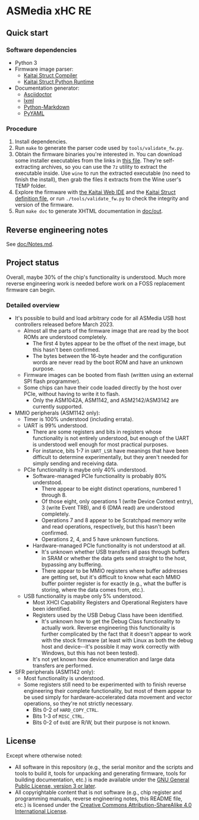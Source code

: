 # ASMedia xHC RE


## Quick start

### Software dependencies

* Python 3
* Firmware image parser:
  * [Kaitai Struct Compiler][ksc]
  * [Kaitai Struct Python Runtime][kspr]
* Documentation generator:
  * [Asciidoctor][asciidoctor]
  * [lxml][lxml]
  * [Python-Markdown][python-markdown]
  * [PyYAML][pyyaml]

### Procedure

1. Install dependencies.
2. Run `make` to generate the parser code used by
   `tools/validate_fw.py`.
3. Obtain the firmware binaries you're interested in. You can download
   some installer executables from the links in [this file][urls].
   They're self-extracting archives, so you can use the `7z` utility to
   extract the executable inside. Use `wine` to run the extracted
   executable (no need to finish the install), then grab the files it
   extracts from the Wine user's TEMP folder.
4. Explore the firmware with [the Kaitai Web IDE][ide] and the
   [Kaitai Struct definition file][ksy], or run `./tools/validate_fw.py`
   to check the integrity and version of the firmware.
5. Run `make doc` to generate XHTML documentation in [doc/out][doc].


## Reverse engineering notes

See [doc/Notes.md](doc/Notes.md).


## Project status

Overall, maybe 30% of the chip's functionality is understood. Much more
reverse engineering work is needed before work on a FOSS replacement firmware
can begin.


### Detailed overview

* It's possible to build and load arbitrary code for all ASMedia USB host
  controllers released before March 2023.
  * Almost all the parts of the firmware image that are read by the boot ROMs
    are understood completely.
    * The first 4 bytes appear to be the offset of the next image, but this
      hasn't been confirmed.
    * The bytes between the 16-byte header and the configuration words are
      never read by the boot ROM and have an unknown purpose.
  * Firmware images can be booted from flash (written using an external SPI
    flash programmer).
  * Some chips can have their code loaded directly by the host over PCIe,
    without having to write it to flash.
    * Only the ASM1042A, ASM1142, and ASM2142/ASM3142 are currently supported.
* MMIO peripherals (ASM1142 only):
  * Timer is 100% understood (including errata).
  * UART is 99% understood.
    * There are some registers and bits in registers whose functionality is
      not entirely understood, but enough of the UART is understood well
      enough for most practical purposes.
    * For instance, bits 1-7 in `UART_LSR` have meanings that have been
      difficult to determine experimentally, but they aren't needed for simply
      sending and receiving data.
  * PCIe functionality is maybe only 40% understood.
    * Software-managed PCIe functionality is probably 80% understood.
      * There appear to be eight distinct operations, numbered 1 through 8.
      * Of those eight, only operations 1 (write Device Context entry), 3
        (write Event TRB), and 6 (DMA read) are understood completely.
      * Operations 7 and 8 appear to be Scratchpad memory write and read
        operations, respectively, but this hasn't been confirmed.
      * Operations 2, 4, and 5 have unknown functions.
    * Hardware-managed PCIe functionality is not understood at all.
      * It's unknown whether USB transfers all pass through buffers in SRAM or
        whether the data gets send straight to the host, bypassing any
        buffering.
      * There appear to be MMIO registers where buffer addresses are getting
        set, but it's difficult to know what each MMIO buffer pointer register
        is for exactly (e.g., what the buffer is storing, where the data comes
        from, etc.).
  * USB functionality is maybe only 5% understood.
    * Most XHCI Capability Registers and Operational Registers have been
      identified.
    * Registers used by the USB Debug Class have been identified.
      * It's unknown how to get the Debug Class functionality to actually
        work. Reverse engineering this functionality is further complicated by
        the fact that it doesn't appear to work with the stock firmware (at
        least with Linux as both the debug host and device--it's possible it
        may work correctly with Windows, but this has not been tested).
    * It's not yet known how device enumeration and large data transfers are
      performed.
* SFR peripherals (ASM1142 only):
  * Most functionality is understood.
  * Some registers still need to be experimented with to finish reverse
    engineering their complete functionality, but most of them appear to be
    used simply for hardware-accelerated data movement and vector operations,
    so they're not strictly necessary.
    * Bits 0-2 of `HARD_COPY_CTRL`.
    * Bits 1-3 of `MISC_CTRL`.
    * Bits 0-2 of `0x8E` are R/W, but their purpose is not known.


## License

Except where otherwise noted:

* All software in this repository (e.g., the serial monitor and the scripts
  and tools to build it, tools for unpacking and generating firmware, tools
  for building documentation, etc.) is made available under the
  [GNU General Public License, version 3 or later][gpl].
* All copyrightable content that is not software (e.g., chip register and
  programming manuals, reverse engineering notes, this README file, etc.) is
  licensed under the
  [Creative Commons Attribution-ShareAlike 4.0 International License][cc-by-sa].


[ksc]: https://github.com/kaitai-io/kaitai_struct_compiler
[kspr]: https://github.com/kaitai-io/kaitai_struct_python_runtime
[asciidoctor]: https://asciidoctor.org/
[lxml]: https://lxml.de/
[python-markdown]: https://python-markdown.github.io/
[pyyaml]: https://pyyaml.org/
[urls]: doc/firmware-urls.txt
[ide]: https://ide.kaitai.io/
[ksy]: tools/asm_fw.ksy
[doc]: doc/out
[gpl]: COPYING.txt
[cc-by-sa]: https://creativecommons.org/licenses/by-sa/4.0/
